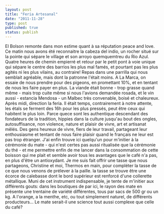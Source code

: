 ```yaml
---
layout: post
title: "Feria Artesanal"
date: "2011-11-28"
type: post
published: true
status: publish
---
```


El Bolson remonte dans mon estime quant à sa réputation peace and love. Ce matin nous avons été reconnaitre la cabeza del indio, un rocher situé sur la pointe qui sépare le village et son arroyo quemquemtreu du Rio Azul. Quatre heures de chemin empierré et retour par le petit pont à voie unique qui sépare le centre des barrios les plus mal famés, et pourtant pas les plus agités ni les plus vilains, au contraire! Repas dans une parrilla qui nous semblait agréable, mais dont la patronne l'était moins. A La Marca, on essaie de nous prendre pour des pigeons, en promettant 10%, et en tentant de nous les faire payer en plus. La viande était bonne - trop grasse quand même - mais trop cuite même si nous l'avions demandée rosada, et le vin aussi - estancia Mendosa - un Malbec très convenable, boisé et chaleureux. Après midi, direction la feria. Il était temps, contrairement à notre attente, les étals se ferment des 16h pour les plus pressés, peut être ceux qui habitent le plus loin. Parce quece sont les authentique descendant des fondateurs de la tradition, hippies dans la culture jusqu'au bout des ongles, autosuffisance, non violence, nature et plaisir de vivre, art et artisanat mêlés. Des gens heureux de vivre, fiers de leur travail, partageant leur enthousiasme et tentant de nous faire plaisir quand le français ne leur est pas trop étranger. J'ai enfin trouve ici quelqu'un pour m'initier à la cérémonie du mate - qui n'est certes pas aussi ritualisée que la cérémonie du thé - et me permettre enfin de me lancer dans la consommation de cette boisson qui me plait et semble avoir tous les avantages que le café n'a pas, en plus d'être un antioxydant. Je me suis fait offrir une tasse que nous partageons, Christine et moi, Thermos en main, pour compléter la tasse de ce que nous venons de prélever à la paille. la tasse se trouve être une écorce de calebasse dont le bord supérieur est renforcé d'une collerette métallique. Muni de cet instrument indispensable, je tente de m'initier aux différents gouts: dans les boutiques de par ici, le rayon des mate en présente une trentaine de variété différentes, tous par sacs de 500 gr ou un kg. A l'orange, a la menthe, etc, ou tout simplement naturel, de différents producteurs... Le mate serait-il une science tout aussi complexe que celle du café?
